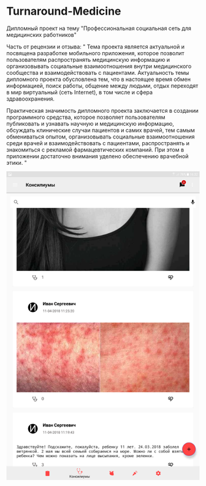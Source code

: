 # Turnaround-Medicine

Дипломный проект на тему "Профессиональная социальная сеть для медицинских работников"

Часть от рецензии и отзыва:
"
Тема проекта является актуальной и посвящена разработке мобильного приложения,
которое позволит пользователям распространять медицинскую информацию и организовывать
социальные взаимоотношения внутри медицинского сообщества и взаимодействовать с пациентами.
Актуальность темы дипломного проекта обусловлена тем, что в настоящее время обмен информацией,
поиск работы, общение между людьми, отдых переходят в мир виртуальный (сеть Internet),
в том числе и сфера здравоохранения.

Практическая значимость дипломного проекта заключается в создании программного средства,
которое позволяет пользователям публиковать и узнавать научную и медицинскую информацию,
обсуждать клинические случаи пациентов и самих врачей, тем самым обмениваться опытом,
организовывать социальные взаимоотношения среди врачей и взаимодействовать с пациентами,
распространять и знакомиться с рекламой фармацевтических компаний.
При этом в приложении достаточно внимания уделено обеспечению врачебной этики.
"

![Скриншот приложения](Android-Client/gitdipl.png "Скриншот мобильного приложения")
